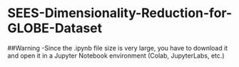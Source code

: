 # SEES-Dimensionality-Reduction-for-GLOBE-Dataset

##Warning
-Since the .ipynb file size is very large, you have to download it and open it in a Jupyter Notebook environment (Colab, JupyterLabs, etc.)
